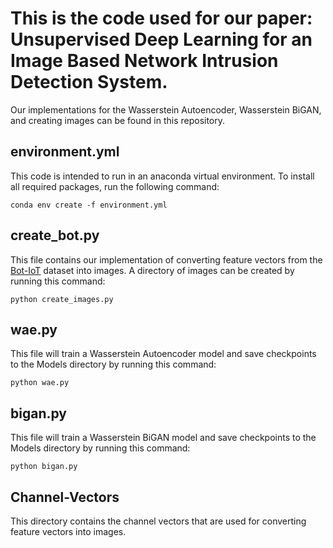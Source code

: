 # This is the code used for our paper: Unsupervised Deep Learning for an Image Based Network Intrusion Detection System.
Our implementations for the Wasserstein Autoencoder, Wasserstein BiGAN, and creating images can be found in this repository.

## environment.yml
This code is intended to run in an anaconda virtual environment. To install all required packages, run the following command:

`conda env create -f environment.yml`

## create_bot.py
This file contains our implementation of converting feature vectors from the [Bot-IoT](https://research.unsw.edu.au/projects/bot-iot-dataset) dataset into images. 
A directory of images can be created by running this command:

`python create_images.py`

## wae.py
This file will train a Wasserstein Autoencoder model and save checkpoints to the Models directory by running this command:

`python wae.py`

## bigan.py
This file will train a Wasserstein BiGAN model and save checkpoints to the Models directory by running this command:

`python bigan.py`

## Channel-Vectors
This directory contains the channel vectors that are used for converting feature vectors into images.
